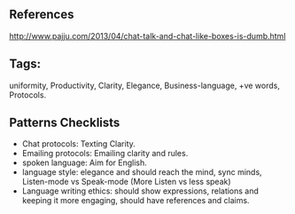 ## References

http://www.pajju.com/2013/04/chat-talk-and-chat-like-boxes-is-dumb.html

## Tags: 

uniformity, Productivity, Clarity, Elegance, Business-language, +ve words, Protocols.

## Patterns Checklists

- Chat protocols: Texting Clarity.
- Emailing protocols: Emailing clarity and rules.
- spoken language: Aim for English. 
- language style: elegance and should reach the mind, sync minds, Listen-mode vs Speak-mode (More Listen vs less speak)
- Language writing ethics: should show expressions, relations and keeping it more engaging, should have references and claims.
